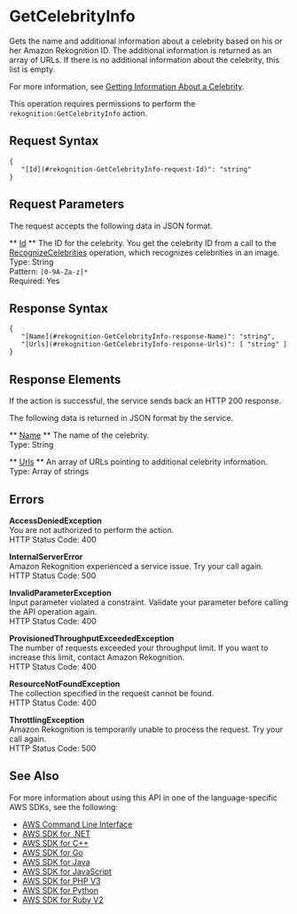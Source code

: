 # GetCelebrityInfo<a name="API_GetCelebrityInfo"></a>

Gets the name and additional information about a celebrity based on his or her Amazon Rekognition ID\. The additional information is returned as an array of URLs\. If there is no additional information about the celebrity, this list is empty\.

For more information, see [Getting Information About a Celebrity](get-celebrity-info-procedure.md)\.

This operation requires permissions to perform the `rekognition:GetCelebrityInfo` action\. 

## Request Syntax<a name="API_GetCelebrityInfo_RequestSyntax"></a>

```
{
   "[Id](#rekognition-GetCelebrityInfo-request-Id)": "string"
}
```

## Request Parameters<a name="API_GetCelebrityInfo_RequestParameters"></a>

The request accepts the following data in JSON format\.

 ** [Id](#API_GetCelebrityInfo_RequestSyntax) **   <a name="rekognition-GetCelebrityInfo-request-Id"></a>
The ID for the celebrity\. You get the celebrity ID from a call to the [RecognizeCelebrities](API_RecognizeCelebrities.md) operation, which recognizes celebrities in an image\.   
Type: String  
Pattern: `[0-9A-Za-z]*`   
Required: Yes

## Response Syntax<a name="API_GetCelebrityInfo_ResponseSyntax"></a>

```
{
   "[Name](#rekognition-GetCelebrityInfo-response-Name)": "string",
   "[Urls](#rekognition-GetCelebrityInfo-response-Urls)": [ "string" ]
}
```

## Response Elements<a name="API_GetCelebrityInfo_ResponseElements"></a>

If the action is successful, the service sends back an HTTP 200 response\.

The following data is returned in JSON format by the service\.

 ** [Name](#API_GetCelebrityInfo_ResponseSyntax) **   <a name="rekognition-GetCelebrityInfo-response-Name"></a>
The name of the celebrity\.  
Type: String

 ** [Urls](#API_GetCelebrityInfo_ResponseSyntax) **   <a name="rekognition-GetCelebrityInfo-response-Urls"></a>
An array of URLs pointing to additional celebrity information\.   
Type: Array of strings

## Errors<a name="API_GetCelebrityInfo_Errors"></a>

 **AccessDeniedException**   
You are not authorized to perform the action\.  
HTTP Status Code: 400

 **InternalServerError**   
Amazon Rekognition experienced a service issue\. Try your call again\.  
HTTP Status Code: 500

 **InvalidParameterException**   
Input parameter violated a constraint\. Validate your parameter before calling the API operation again\.  
HTTP Status Code: 400

 **ProvisionedThroughputExceededException**   
The number of requests exceeded your throughput limit\. If you want to increase this limit, contact Amazon Rekognition\.  
HTTP Status Code: 400

 **ResourceNotFoundException**   
The collection specified in the request cannot be found\.  
HTTP Status Code: 400

 **ThrottlingException**   
Amazon Rekognition is temporarily unable to process the request\. Try your call again\.  
HTTP Status Code: 500

## See Also<a name="API_GetCelebrityInfo_SeeAlso"></a>

For more information about using this API in one of the language\-specific AWS SDKs, see the following:
+  [AWS Command Line Interface](https://docs.aws.amazon.com/goto/aws-cli/rekognition-2016-06-27/GetCelebrityInfo) 
+  [AWS SDK for \.NET](https://docs.aws.amazon.com/goto/DotNetSDKV3/rekognition-2016-06-27/GetCelebrityInfo) 
+  [AWS SDK for C\+\+](https://docs.aws.amazon.com/goto/SdkForCpp/rekognition-2016-06-27/GetCelebrityInfo) 
+  [AWS SDK for Go](https://docs.aws.amazon.com/goto/SdkForGoV1/rekognition-2016-06-27/GetCelebrityInfo) 
+  [AWS SDK for Java](https://docs.aws.amazon.com/goto/SdkForJava/rekognition-2016-06-27/GetCelebrityInfo) 
+  [AWS SDK for JavaScript](https://docs.aws.amazon.com/goto/AWSJavaScriptSDK/rekognition-2016-06-27/GetCelebrityInfo) 
+  [AWS SDK for PHP V3](https://docs.aws.amazon.com/goto/SdkForPHPV3/rekognition-2016-06-27/GetCelebrityInfo) 
+  [AWS SDK for Python](https://docs.aws.amazon.com/goto/boto3/rekognition-2016-06-27/GetCelebrityInfo) 
+  [AWS SDK for Ruby V2](https://docs.aws.amazon.com/goto/SdkForRubyV2/rekognition-2016-06-27/GetCelebrityInfo) 